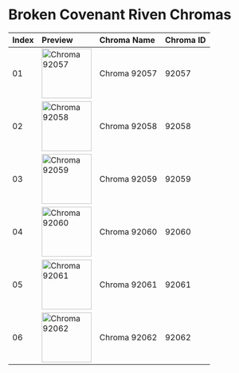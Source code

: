 # Broken Covenant Riven Chromas

| Index | Preview | Chroma Name | Chroma ID |
|:---|:---|:---|:---|
| 01 | <img src='https://raw.communitydragon.org/latest/plugins/rcp-be-lol-game-data/global/default/v1/champion-chroma-images/92/92057.png' alt='Chroma 92057' width='100'> | Chroma 92057 | 92057 |
| 02 | <img src='https://raw.communitydragon.org/latest/plugins/rcp-be-lol-game-data/global/default/v1/champion-chroma-images/92/92058.png' alt='Chroma 92058' width='100'> | Chroma 92058 | 92058 |
| 03 | <img src='https://raw.communitydragon.org/latest/plugins/rcp-be-lol-game-data/global/default/v1/champion-chroma-images/92/92059.png' alt='Chroma 92059' width='100'> | Chroma 92059 | 92059 |
| 04 | <img src='https://raw.communitydragon.org/latest/plugins/rcp-be-lol-game-data/global/default/v1/champion-chroma-images/92/92060.png' alt='Chroma 92060' width='100'> | Chroma 92060 | 92060 |
| 05 | <img src='https://raw.communitydragon.org/latest/plugins/rcp-be-lol-game-data/global/default/v1/champion-chroma-images/92/92061.png' alt='Chroma 92061' width='100'> | Chroma 92061 | 92061 |
| 06 | <img src='https://raw.communitydragon.org/latest/plugins/rcp-be-lol-game-data/global/default/v1/champion-chroma-images/92/92062.png' alt='Chroma 92062' width='100'> | Chroma 92062 | 92062 |
